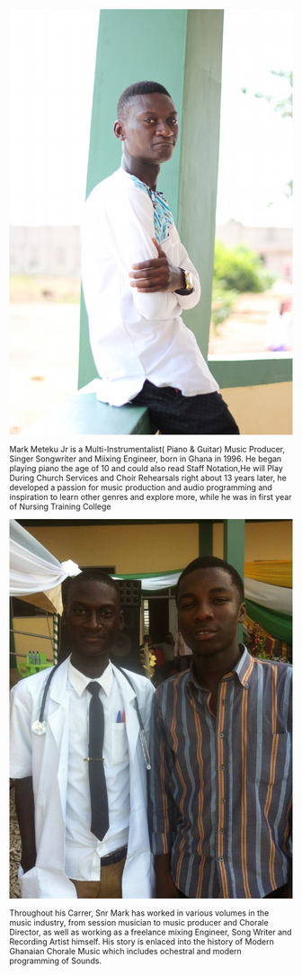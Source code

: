 <img src="/Media/snr mark 3.jpg" alt="Me" width="750">

Mark Meteku Jr is a Multi-Instrumentalist( Piano & Guitar) Music Producer, Singer Songwriter and Miixing Engineer, born in Ghana in 1996. He began playing piano the age of 10 and could also read Staff Notation,He will Play During Church Services and Choir Rehearsals right about 13 years later, he developed a passion for music production and audio programming and inspiration to learn other genres and explore more, while he was in first year of Nursing Training College 

<img src="/Media/snr marksscho.jpg" alt="Me again" width="750"> 

Throughout his Carrer, Snr Mark has worked in various volumes in the music industry, from session musician to music producer and Chorale Director, as well as working as a freelance mixing Engineer, Song Writer and Recording Artist himself. His story is enlaced into the history of Modern Ghanaian Chorale Music which includes ochestral and modern programming of Sounds.
